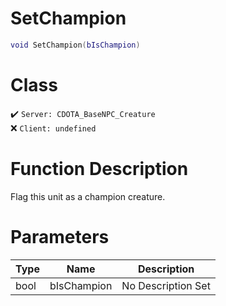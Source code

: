 # SetChampion
```lua
void SetChampion(bIsChampion)
```
# Class
✔️ `Server: CDOTA_BaseNPC_Creature`  
❌ `Client: undefined`  

# Function Description
Flag this unit as a champion creature.
# Parameters
Type|Name|Description
--|--|--
bool|bIsChampion|No Description Set

